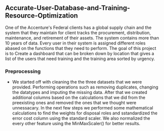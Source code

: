 ## Accurate-User-Database-and-Training-Resource-Optimization

One of the Accenture's Federal clients has a global supply chain and the system that they maintain for client tracks the procurement, distribution, maintenance, and retirement of their assets. The system contains more than 10 years of data. Every user in their system is assigned different roles abased on the functions that they need to perform. The goal of this project is to Create a dashboard that can be broken down by location that gives a list of the users that need training and the training area sorted by urgency.

### Preprocessing
* We started off with cleaning the the three datasets that we were provided. Performing operations such as removing duplicates, changing the datatypes and imputing the missing data. After that we created additional columns based on the calculations that we did from the preexisting ones and removed the ones that we thought were unnessacary. In the next few steps we performed some mathematical calculations to find the weights for disposal roles and sstandardized the error cost column using the standard scaler. We also normalized the every other feature using the MinMaxScaler() for better results. 

